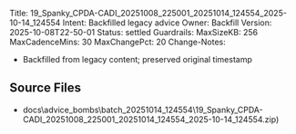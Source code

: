 Title: 19_Spanky_CPDA-CADI_20251008_225001_20251014_124554_2025-10-14_124554
Intent: Backfilled legacy advice
Owner: Backfill
Version: 2025-10-08T22-50-01
Status: settled
Guardrails:
  MaxSizeKB: 256
  MaxCadenceMins: 30
  MaxChangePct: 20
Change-Notes:
  - Backfilled from legacy content; preserved original timestamp

## Source Files
- docs\advice_bombs\batch_20251014_124554\19_Spanky_CPDA-CADI_20251008_225001_20251014_124554_2025-10-14_124554.zip)
